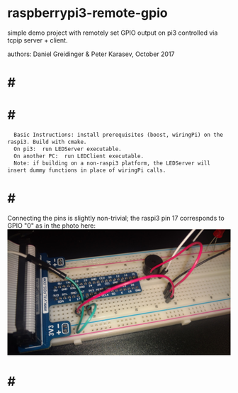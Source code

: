 # raspberrypi3-remote-gpio
simple demo project with remotely set GPIO output on pi3 controlled via tcpip server + client.

authors:  Daniel Greidinger & Peter Karasev,  October 2017

# # #
  # # #
      Basic Instructions: install prerequisites (boost, wiringPi) on the raspi3. Build with cmake. 
      On pi3:  run LEDServer executable. 
      On another PC:  run LEDClient executable. 
      Note: if building on a non-raspi3 platform, the LEDServer will insert dummy functions in place of wiringPi calls. 
  # # #
  Connecting the pins is slightly non-trivial; the raspi3 pin 17 corresponds to GPIO "0" as in the photo here:
  ![raspi3 pin17 == gpio0](https://github.com/pkarasev3/raspberrypi3-remote-gpio/blob/master/images/raspi3-pin17-gpio0.jpg)

# # #
